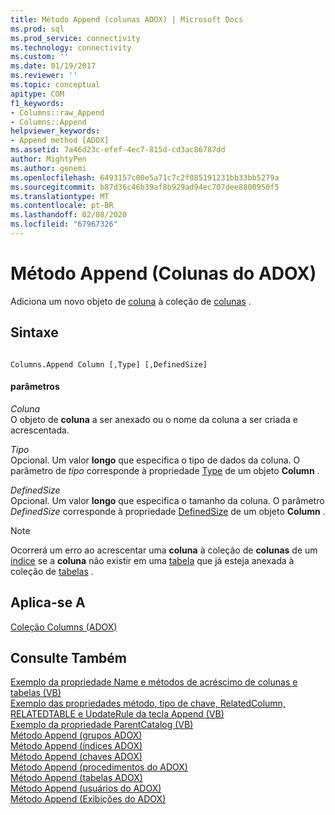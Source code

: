 ```yaml
---
title: Método Append (colunas ADOX) | Microsoft Docs
ms.prod: sql
ms.prod_service: connectivity
ms.technology: connectivity
ms.custom: ''
ms.date: 01/19/2017
ms.reviewer: ''
ms.topic: conceptual
apitype: COM
f1_keywords:
- Columns::raw_Append
- Columns::Append
helpviewer_keywords:
- Append method [ADOX]
ms.assetid: 7a46d23c-efef-4ec7-815d-cd3ac86787dd
author: MightyPen
ms.author: genemi
ms.openlocfilehash: 6493157c00e5a71c7c2f085191231bb33bb5279a
ms.sourcegitcommit: b87d36c46b39af8b929ad94ec707dee8800950f5
ms.translationtype: MT
ms.contentlocale: pt-BR
ms.lasthandoff: 02/08/2020
ms.locfileid: "67967326"
---
```

# <a name="append-method-adox-columns"></a>Método Append (Colunas do ADOX)
Adiciona um novo objeto de [coluna](../../../ado/reference/adox-api/column-object-adox.md) à coleção de [colunas](../../../ado/reference/adox-api/columns-collection-adox.md) .  
  
## <a name="syntax"></a>Sintaxe  
  
```  
  
Columns.Append Column [,Type] [,DefinedSize]  
```  
  
#### <a name="parameters"></a>parâmetros  
 *Coluna*  
 O objeto de **coluna** a ser anexado ou o nome da coluna a ser criada e acrescentada.  
  
 *Tipo*  
 Opcional. Um valor **longo** que especifica o tipo de dados da coluna. O parâmetro de *tipo* corresponde à propriedade [Type](../../../ado/reference/adox-api/type-property-column-adox.md) de um objeto **Column** .  
  
 *DefinedSize*  
 Opcional. Um valor **longo** que especifica o tamanho da coluna. O parâmetro *DefinedSize* corresponde à propriedade [DefinedSize](../../../ado/reference/adox-api/definedsize-property-adox.md) de um objeto **Column** .  
  
> [!NOTE]
>  Ocorrerá um erro ao acrescentar uma **coluna** à coleção de **colunas** de um [índice](../../../ado/reference/adox-api/index-object-adox.md) se a **coluna** não existir em uma [tabela](../../../ado/reference/adox-api/table-object-adox.md) que já esteja anexada à coleção de [tabelas](../../../ado/reference/adox-api/tables-collection-adox.md) .  
  
## <a name="applies-to"></a>Aplica-se A  
 [Coleção Columns (ADOX)](../../../ado/reference/adox-api/columns-collection-adox.md)  
  
## <a name="see-also"></a>Consulte Também  
 [Exemplo da propriedade Name e métodos de acréscimo de colunas e tabelas (VB)](../../../ado/reference/adox-api/columns-and-tables-append-methods-name-property-example-vb.md)   
 [Exemplo das propriedades método, tipo de chave, RelatedColumn, RELATEDTABLE e UpdateRule da tecla Append (VB)](../../../ado/reference/adox-api/keys-append-method-key-type-relatedcolumn-relatedtable-example-vb.md)   
 [Exemplo da propriedade ParentCatalog (VB)](../../../ado/reference/adox-api/parentcatalog-property-example-vb.md)   
 [Método Append (grupos ADOX)](../../../ado/reference/adox-api/append-method-adox-groups.md)   
 [Método Append (índices ADOX)](../../../ado/reference/adox-api/append-method-adox-indexes.md)   
 [Método Append (chaves ADOX)](../../../ado/reference/adox-api/append-method-adox-keys.md)   
 [Método Append (procedimentos do ADOX)](../../../ado/reference/adox-api/append-method-adox-procedures.md)   
 [Método Append (tabelas ADOX)](../../../ado/reference/adox-api/append-method-adox-tables.md)   
 [Método Append (usuários do ADOX)](../../../ado/reference/adox-api/append-method-adox-users.md)   
 [Método Append (Exibições do ADOX)](../../../ado/reference/adox-api/append-method-adox-views.md)
